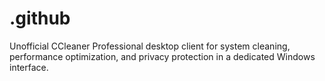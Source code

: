 # .github
Unofficial CCleaner Professional desktop client for system cleaning, performance optimization, and privacy protection in a dedicated Windows interface.
